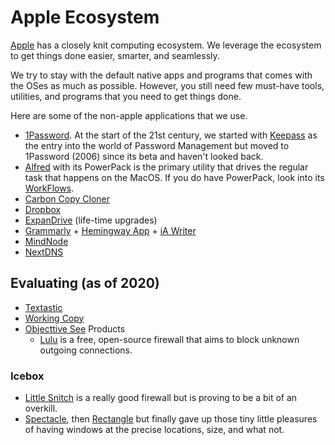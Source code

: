 # Apple Ecosystem

[Apple](https://www.apple.com) has a closely knit computing ecosystem. We leverage the ecosystem to get things done easier, smarter, and seamlessly.

We try to stay with the default native apps and programs that comes with the OSes as much as possible. However, you still need few must-have tools, utilities, and programs that you need to get things done.

Here are some of the non-apple applications that we use.

- [1Password](https://1password.com). At the start of the 21st century, we started with [Keepass](https://keepass.info) as the entry into the world of Password Management but moved to 1Password (2006) since its beta and haven't looked back.
- [Alfred](https://www.alfredapp.com) with its PowerPack is the primary utility that drives the regular task that happens on the MacOS. If you do have PowerPack, look into its [WorkFlows](https://www.alfredapp.com/workflows/).
- [Carbon Copy Cloner](https://bombich.com)
- [Dropbox](https://www.dropbox.com/)
- [ExpanDrive](https://www.expandrive.com) (life-time upgrades)
- [Grammarly](https://app.grammarly.com) + [Hemingway App](http://www.hemingwayapp.com) + [iA Writer](https://ia.net/writer)
- [MindNode](https://mindnode.com)
- [NextDNS](https://nextdns.io/?from=at8wqcps)

## Evaluating (as of 2020)

- [Textastic](https://www.textasticapp.com)
- [Working Copy](https://workingcopyapp.com)
- [Objecttive See](https://objective-see.com/) Products
  + [Lulu](https://objective-see.com/products/lulu.html) is a free, open-source firewall that aims to block unknown outgoing connections.

### Icebox

- [Little Snitch](https://www.obdev.at/products/littlesnitch/) is a really good firewall but is proving to be a bit of an overkill.
- [Spectacle](https://www.spectacleapp.com), then [Rectangle](https://rectangleapp.com) but finally gave up those tiny little pleasures of having windows at the precise locations, size, and what not.
